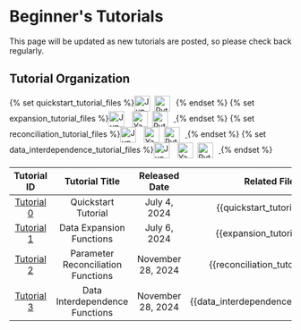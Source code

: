 # Beginner's Tutorials


This page will be updated as new tutorials are posted, so please check back regularly.

## Tutorial Organization

{% set quickstart_tutorial_files %}<a href="https://github.com/jwzhanggy/tinyBIG/blob/main/docs/notes/quickstart_tutorial.ipynb"><img src="https://raw.githubusercontent.com/jwzhanggy/tinyBIG/main/docs/assets/img/ipynb_icon.png" alt="Jupyter Logo" style="height: 2em; vertical-align: middle; margin-right: 4px;"></a>  <a href="https://github.com/jwzhanggy/tinyBIG/blob/main/docs/notes/quickstart_tutorial.py"><img src="https://raw.githubusercontent.com/jwzhanggy/tinyBIG/main/docs/assets/img/python_icon.svg" alt="Python Logo" style="height: 2em; vertical-align: middle; margin-right: 10px;"></a>{% endset %}
{% set expansion_tutorial_files %}<a href="https://github.com/jwzhanggy/tinyBIG/blob/main/docs/tutorials/beginner/module/code/expansion_tutorial.ipynb"><img src="https://raw.githubusercontent.com/jwzhanggy/tinyBIG/main/docs/assets/img/ipynb_icon.png" alt="Jupyter Logo" style="height: 2em; vertical-align: middle; margin-right: 10px;"></a> <a href="https://github.com/jwzhanggy/tinyBIG/blob/main/docs/tutorials/beginner/module/code/configs/expansion_function_postprocessing.yaml"><img src="https://raw.githubusercontent.com/jwzhanggy/tinyBIG/main/docs/assets/img/yaml_icon.png" alt="Yaml Logo" style="height: 2em; vertical-align: middle; margin-right: 4px;"></a> <a href="https://github.com/jwzhanggy/tinyBIG/blob/main/docs/tutorials/beginner/module/code/expansion_tutorial.py"> <img src="https://raw.githubusercontent.com/jwzhanggy/tinyBIG/main/docs/assets/img/python_icon.svg" alt="Python Logo" style="height: 2em; vertical-align: middle; margin-right: 10px;"> </a>{% endset %}
{% set reconciliation_tutorial_files %}<a href="https://github.com/jwzhanggy/tinyBIG/blob/main/docs/tutorials/beginner/module/code/reconciliation_tutorial.ipynb"><img src="https://raw.githubusercontent.com/jwzhanggy/tinyBIG/main/docs/assets/img/ipynb_icon.png" alt="Jupyter Logo" style="height: 2em; vertical-align: middle; margin-right: 10px;"></a> <a href="https://github.com/jwzhanggy/tinyBIG/blob/main/docs/tutorials/beginner/module/code/configs/reconciliation_function_config.yaml"><img src="https://raw.githubusercontent.com/jwzhanggy/tinyBIG/main/docs/assets/img/yaml_icon.png" alt="Yaml Logo" style="height: 2em; vertical-align: middle; margin-right: 4px;"></a> <a href="https://github.com/jwzhanggy/tinyBIG/blob/main/docs/tutorials/beginner/module/code/reconciliation_tutorial.py"> <img src="https://raw.githubusercontent.com/jwzhanggy/tinyBIG/main/docs/assets/img/python_icon.svg" alt="Python Logo" style="height: 2em; vertical-align: middle; margin-right: 10px;"> </a>{% endset %}
{% set data_interdependence_tutorial_files %}<a href="https://github.com/jwzhanggy/tinyBIG/blob/main/docs/tutorials/beginner/module/code/data_interdependence_tutorial.ipynb"><img src="https://raw.githubusercontent.com/jwzhanggy/tinyBIG/main/docs/assets/img/ipynb_icon.png" alt="Jupyter Logo" style="height: 2em; vertical-align: middle; margin-right: 10px;"></a> <a href="https://github.com/jwzhanggy/tinyBIG/blob/main/docs/tutorials/beginner/module/code/configs/data_interdependence_function_config.yaml"><img src="https://raw.githubusercontent.com/jwzhanggy/tinyBIG/main/docs/assets/img/yaml_icon.png" alt="Yaml Logo" style="height: 2em; vertical-align: middle; margin-right: 4px;"></a> <a href="https://github.com/jwzhanggy/tinyBIG/blob/main/docs/tutorials/beginner/module/code/data_interdependence_tutorial.py"> <img src="https://raw.githubusercontent.com/jwzhanggy/tinyBIG/main/docs/assets/img/python_icon.svg" alt="Python Logo" style="height: 2em; vertical-align: middle; margin-right: 10px;"> </a>{% endset %}

|                    Tutorial ID                     |           Tutorial Title           |   Released Date   |                 Related Files                 |
|:--------------------------------------------------:|:----------------------------------:|:-----------------:|:---------------------------------------------:|
|     [Tutorial 0](../../guides/quick_start.md)      |        Quickstart Tutorial         |   July 4, 2024    |         {{quickstart_tutorial_files}}         |
|    [Tutorial 1](./module/expansion_function.md)    |      Data Expansion Functions      |   July 6, 2024    |         {{expansion_tutorial_files}}          |
| [Tutorial 2](./module/reconciliation_function.md)  | Parameter Reconciliation Functions | November 28, 2024 |       {{reconciliation_tutorial_files}}       |
| [Tutorial 3](./module/interdependence_function.md) |   Data Interdependence Functions   | November 28, 2024 | {{data_interdependence_tutorial_files}} |


[//]: # (| [Tutorial 2]&#40;./module/extended_nested_expansion.md&#41; | Extended and Nested Data Expansions |     TBD      | To Be Provided  |)

[//]: # (|    [Tutorial 4]&#40;./module/remainder_function.md&#41;     |         Remainder Functions         |     TBD      | To Be Provided  |)

[//]: # (| [Tutorial 5]&#40;./module/data_processing_function.md&#41;  |      Data Processing Functions      |     TBD      | To Be Provided  |)

[//]: # ()
[//]: # ()
[//]: # (## Tutorials on {{ our }} Model Architecture)

[//]: # ()
[//]: # (|             Tutorial ID             |              Tutorial Title              | Release Date |   Colab Link    |)

[//]: # (|:-----------------------------------:|:----------------------------------------:|:------------:|:---------------:|)

[//]: # (| [Tutorial 6]&#40;./model/rpn_model.md&#41;  |          RPN Model Architecture          |     TBD      | To Be Provided  |)

[//]: # (|  [Tutorial 7]&#40;./model/wide_rpn.md&#41;  |       RPN with Wide Architectures        |     TBD      | To Be Provided  |)

[//]: # (|  [Tutorial 8]&#40;./model/deep_rpn.md&#41;  |        RPN with Deep Architecture        |     TBD      | To Be Provided  |)

[//]: # (| [Tutorial 9]&#40;./model/rpn_config.md&#41; |         RPN Model Configurations         |     TBD      | To Be Provided  |)

[//]: # ()
[//]: # ()
[//]: # (## Tutorials on Datasets for {{ our }} Training)

[//]: # ()
[//]: # (|              Tutorial ID               |       Tutorial Title        | Release Date |   Colab Link    |)

[//]: # (|:--------------------------------------:|:---------------------------:|:------------:|:---------------:|)

[//]: # (| [Tutorial 10]&#40;./data/function_data.md&#41; | Continuous Function Dataset |     TBD      | To Be Provided  |)

[//]: # (|  [Tutorial 11]&#40;./data/image_data.md&#41;   |   Discrete Image Dataset    |     TBD      | To Be Provided  |)

[//]: # (|   [Tutorial 12]&#40;./data/text_data.md&#41;   |    Discrete Text Dataset    |     TBD      | To Be Provided  |)

[//]: # (| [Tutorial 13]&#40;./data/tabular_data.md&#41;  |   Classic Tabular Dataset   |     TBD      | To Be Provided  |)

[//]: # ()
[//]: # (## Tutorials on Deep Function Learning Tasks with {{ our }})

[//]: # ()
[//]: # (|                   Tutorial ID                   |           Tutorial Title           | Release Date |   Colab Link    |)

[//]: # (|:-----------------------------------------------:|:----------------------------------:|:------------:|:---------------:|)

[//]: # (| [Tutorial 14]&#40;./task/function_approximation.md&#41; | Continuous Function Approximation  |     TBD      | To Be Provided  |)

[//]: # (|  [Tutorial 15]&#40;./task/image_classification.md&#41;  |   Discrete Image Classification    |     TBD      | To Be Provided  |)

[//]: # (|  [Tutorial 16]&#40;./task/text_classification.md&#41;   |    Discrete Text Classification    |     TBD      | To Be Provided  |)

[//]: # (|  [Tutorial 17]&#40;./task/dependency_inference.md&#41;  | Probabilistic Dependency Inference |     TBD      | To Be Provided  |)

[//]: # ()
